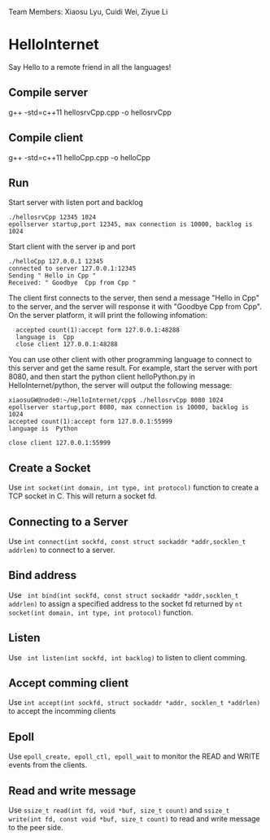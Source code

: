 Team Members: Xiaosu Lyu, Cuidi Wei, Ziyue Li
# HelloInternet
Say Hello to a remote friend in all the languages!
## Compile server
g++ -std=c++11 hellosrvCpp.cpp  -o hellosrvCpp
## Compile client
g++ -std=c++11 helloCpp.cpp -o helloCpp
## Run
Start server with listen port and backlog
   ```
   ./hellosrvCpp 12345 1024
   epollserver startup,port 12345, max connection is 10000, backlog is 1024
   ```
   Start client with the server ip and port
   ```
   ./helloCpp 127.0.0.1 12345
   connected to server 127.0.0.1:12345
   Sending " Hello in Cpp "
   Received: " Goodbye  Cpp from Cpp "
   ```
The client first connects to the server, then send a message "Hello in Cpp" to the server, and the server will response it with "Goodbye  Cpp from Cpp".
On the server platform, it will print the following infomation:
```
  accepted count(1):accept form 127.0.0.1:48288
  language is  Cpp
  close client 127.0.0.1:48288
```
You can use other client with other programming language to connect to this server and get the same result. For example, start the server with port 8080, and then start the python client helloPython.py in HelloInternet/python, the server will output the following message:
```
xiaosuGW@node0:~/HelloInternet/cpp$ ./hellosrvCpp 8080 1024
epollserver startup,port 8080, max connection is 10000, backlog is 1024
accepted count(1):accept form 127.0.0.1:55999
language is  Python

close client 127.0.0.1:55999
```
## Create a Socket
Use `int socket(int domain, int type, int protocol)` function to create a TCP socket in C. This will return a socket fd.
## Connecting to a Server
Use `int connect(int sockfd, const struct sockaddr *addr,socklen_t addrlen)` to connect to a server.
## Bind address 
Use ` int bind(int sockfd, const struct sockaddr *addr,socklen_t addrlen)` to assign a specified address to the socket fd returned by `nt socket(int domain, int type, int protocol)` function.
## Listen 
Use ` int listen(int sockfd, int backlog)` to listen to client comming.
## Accept comming client
Use `int accept(int sockfd, struct sockaddr *addr, socklen_t *addrlen)` to accept the incomming clients
## Epoll
Use `epoll_create, epoll_ctl, epoll_wait` to monitor the READ and WRITE events from the clients.
## Read and write message
Use `ssize_t read(int fd, void *buf, size_t count)` and `ssize_t write(int fd, const void *buf, size_t count)` to read and write message to the peer side.



